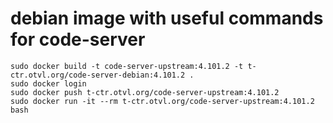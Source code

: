 # debian image with useful commands for code-server

    sudo docker build -t code-server-upstream:4.101.2 -t t-ctr.otvl.org/code-server-debian:4.101.2 .
    sudo docker login 
    sudo docker push t-ctr.otvl.org/code-server-upstream:4.101.2
    sudo docker run -it --rm t-ctr.otvl.org/code-server-upstream:4.101.2 bash